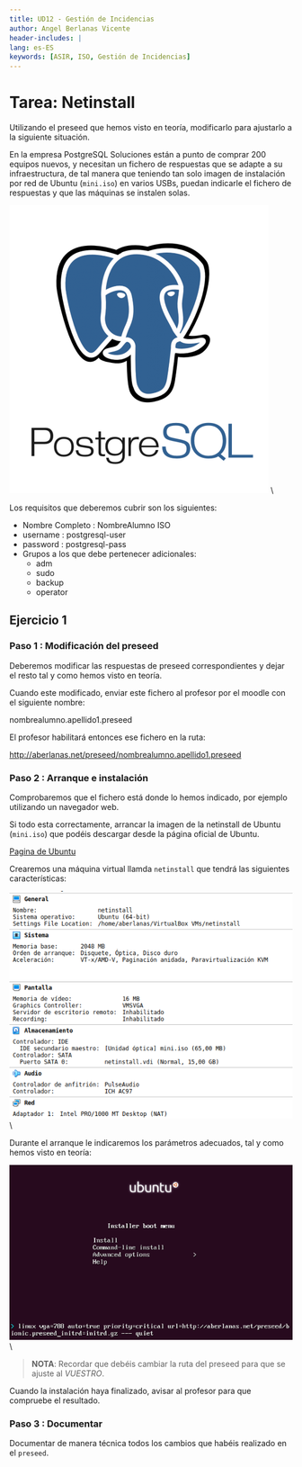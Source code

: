 ```yaml
---
title: UD12 - Gestión de Incidencias
author: Angel Berlanas Vicente
header-includes: |
lang: es-ES
keywords: [ASIR, ISO, Gestión de Incidencias]
---
```



# Tarea: Netinstall

Utilizando el preseed que hemos visto en teoría, modificarlo para ajustarlo a la siguiente situación.

En la empresa PostgreSQL Soluciones están a punto de comprar 200 equipos nuevos, y necesitan un fichero de respuestas que se adapte a su infraestructura, de tal manera que teniendo tan solo imagen de instalación por red de Ubuntu (`mini.iso`) en varios USBs, puedan indicarle el fichero de respuestas y que las máquinas se instalen solas.

![PostgreSQL](Preseeds/logo-postgresql.png)
\ 

Los requisitos que deberemos cubrir son los siguientes:

* Nombre Completo : NombreAlumno ISO
* username : postgresql-user
* password : postgresql-pass
* Grupos a los que debe pertenecer adicionales:
  * adm
  * sudo
  * backup
  * operator

## Ejercicio 1

### Paso 1 : Modificación del preseed

Deberemos modificar las respuestas de preseed correspondientes y dejar el resto tal y como hemos visto en teoría.

Cuando este modificado, enviar este fichero al profesor por el moodle con el siguiente nombre:

nombrealumno.apellido1.preseed

El profesor habilitará entonces ese fichero en la ruta:

http://aberlanas.net/preseed/nombrealumno.apellido1.preseed

### Paso 2 : Arranque e instalación

Comprobaremos que el fichero está donde lo hemos indicado, por ejemplo utilizando un navegador web.

Si todo esta correctamente, arrancar la imagen de la netinstall de Ubuntu (`mini.iso`) que podéis descargar desde la página oficial de Ubuntu.

[Pagina de Ubuntu](https://help.ubuntu.com/community/Installation/MinimalCD)

Crearemos una máquina virtual llamda `netinstall` que tendrá las siguientes características:

![VBox](Preseeds/netinstall_01.png)
\ 

Durante el arranque le indicaremos los parámetros adecuados, tal y como hemos visto en teoría:

![VBox](Preseeds/netinstall_03.png)
\ 

>**NOTA**: Recordar que debéis cambiar la ruta del preseed para que se ajuste al _VUESTRO_.

Cuando la instalación haya finalizado, avisar al profesor para que compruebe el resultado.

### Paso 3 : Documentar

Documentar de manera técnica todos los cambios que habéis realizado en el `preseed`.

